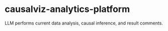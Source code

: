 # causalviz-analytics-platform
LLM performs current data analysis, causal inference, and result comments.
